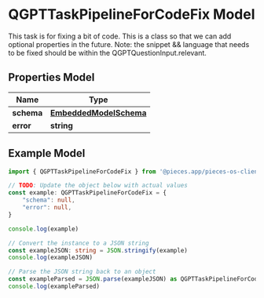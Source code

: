 
# QGPTTaskPipelineForCodeFix Model

This task is for fixing a bit of code.  This is a class so that we can add optional properties in the future.  Note: the snippet && language that needs to be fixed should be within the QGPTQuestionInput.relevant.

## Properties Model

Name | Type
------------ | -------------
**schema** | [**EmbeddedModelSchema**](EmbeddedModelSchema)
**error** | **string**

## Example Model

```typescript
import { QGPTTaskPipelineForCodeFix } from '@pieces.app/pieces-os-client'

// TODO: Update the object below with actual values
const example: QGPTTaskPipelineForCodeFix = {
    "schema": null,
    "error": null,
}

console.log(example)

// Convert the instance to a JSON string
const exampleJSON: string = JSON.stringify(example)
console.log(exampleJSON)

// Parse the JSON string back to an object
const exampleParsed = JSON.parse(exampleJSON) as QGPTTaskPipelineForCodeFix
console.log(exampleParsed)
```



